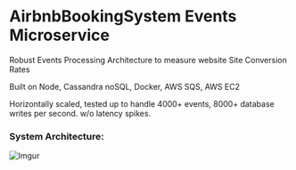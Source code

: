 # AirbnbBookingSystem Events Microservice

Robust Events Processing Architecture to measure website Site Conversion Rates

Built on Node, Cassandra noSQL, Docker, AWS SQS, AWS EC2

Horizontally scaled, tested up to handle 4000+ events, 8000+ database writes per second.
w/o latency spikes.

### System Architecture:
![Imgur](https://i.imgur.com/Z6UltiO.png)
